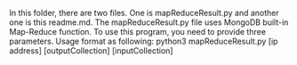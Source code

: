 In this folder, there are two files. One is mapReduceResult.py and another one is this readme.md. The mapReduceResult.py file uses MongoDB built-in Map-Reduce function. To use this program, you need to provide three parameters. Usage format as following:
python3 mapReduceResult.py [ip address] [outputCollection] [inputCollection]
